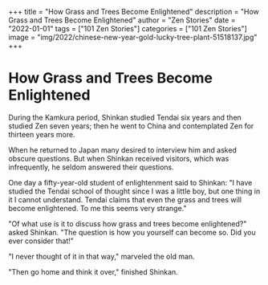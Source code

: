 +++
title = "How Grass and Trees Become Enlightened"
description = "How Grass and Trees Become Enlightened"
author = "Zen Stories"
date = "2022-01-01"
tags = ["101 Zen Stories"]
categories = ["101 Zen Stories"]
image =  "img/2022/chinese-new-year-gold-lucky-tree-plant-51518137.jpg"
+++

# How Grass and Trees Become Enlightened

During the Kamkura period, Shinkan studied Tendai six years and then studied Zen seven years; then he went to China and contemplated Zen for thirteen years more.

When he returned to Japan many desired to interview him and asked obscure questions. But when Shinkan received visitors, which was infrequently, he seldom answered their questions.

One day a fifty-year-old student of enlightenment said to Shinkan: "I have studied the Tendai school of thought since I was a little boy, but one thing in it I cannot understand. Tendai claims that even the grass and trees will become enlightened. To me this seems very strange."

"Of what use is it to discuss how grass and trees become enlightened?" asked Shinkan. "The question is how you yourself can become so. Did you ever consider that!"

"I never thought of it in that way," marveled the old man. 

"Then go home and think it over," finished Shinkan.

